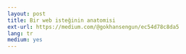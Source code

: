 ```yaml
---
layout: post
title: Bir web isteğinin anatomisi
ext-url: https://medium.com/@gokhansengun/ec54d78c8da5
lang: tr
medium: yes 
---
```

